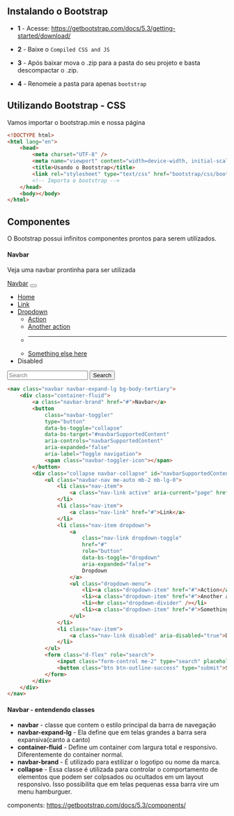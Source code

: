 ## Instalando o Bootstrap

-   **1** - Acesse: https://getbootstrap.com/docs/5.3/getting-started/download/

-   **2** - Baixe o `Compiled CSS and JS`

-   **3** - Após baixar mova o .zip para a pasta do seu projeto e basta descompactar o .zip.

-   **4** - Renomeie a pasta para apenas `bootstrap`

## Utilizando Bootstrap - CSS

Vamos importar o bootstrap.min e nossa página

```html
<!DOCTYPE html>
<html lang="en">
    <head>
        <meta charset="UTF-8" />
        <meta name="viewport" content="width=device-width, initial-scale=1.0" />
        <title>Usando o Bootstrap</title>
        <link rel="stylesheet" type="text/css" href="bootstrap/css/bootstrap.min.css" />
        <!-- Importa o bootstrap -->
    </head>
    <body></body>
</html>
```

## Componentes

O Bootstrap possui infinitos componentes prontos para serem utilizados.

#### Navbar

Veja uma navbar prontinha para ser utilizada

<!DOCTYPE html>
<html lang="en">
    <head>
        <meta charset="UTF-8" />
        <meta name="viewport" content="width=device-width, initial-scale=1.0" />
        <title>Usando o Bootstrap</title>
        <link rel="stylesheet" type="text/css" href="src/bootstrap/css/bootstrap.min.css" />
        <link rel="stylesheet" type="text/css" href="src/css/readme.css" />
    </head>
    <body>
        <nav class="navbar navbar-expand-lg bg-body-tertiary">
            <div class="container-fluid">
                <a class="navbar-brand" href="#">Navbar</a>
                <button
                    class="navbar-toggler"
                    type="button"
                    data-bs-toggle="collapse"
                    data-bs-target="#navbarSupportedContent"
                    aria-controls="navbarSupportedContent"
                    aria-expanded="false"
                    aria-label="Toggle navigation">
                    <span class="navbar-toggler-icon"></span>
                </button>
                <div class="collapse navbar-collapse" id="navbarSupportedContent">
                    <ul class="navbar-nav me-auto mb-2 mb-lg-0">
                        <li class="nav-item">
                            <a class="nav-link active" aria-current="page" href="#">Home</a>
                        </li>
                        <li class="nav-item">
                            <a class="nav-link" href="#">Link</a>
                        </li>
                        <li class="nav-item dropdown">
                            <a
                                class="nav-link dropdown-toggle"
                                href="#"
                                role="button"
                                data-bs-toggle="dropdown"
                                aria-expanded="false">
                                Dropdown
                            </a>
                            <ul class="dropdown-menu">
                                <li><a class="dropdown-item" href="#">Action</a></li>
                                <li><a class="dropdown-item" href="#">Another action</a></li>
                                <li><hr class="dropdown-divider" /></li>
                                <li><a class="dropdown-item" href="#">Something else here</a></li>
                            </ul>
                        </li>
                        <li class="nav-item">
                            <a class="nav-link disabled" aria-disabled="true">Disabled</a>
                        </li>
                    </ul>
                    <form class="d-flex" role="search">
                        <input class="form-control me-2" type="search" placeholder="Search" aria-label="Search" />
                        <button class="btn btn-outline-success" type="submit">Search</button>
                    </form>
                </div>
            </div>
        </nav>
    </body>
</html>

```html
<nav class="navbar navbar-expand-lg bg-body-tertiary">
    <div class="container-fluid">
        <a class="navbar-brand" href="#">Navbar</a>
        <button
            class="navbar-toggler"
            type="button"
            data-bs-toggle="collapse"
            data-bs-target="#navbarSupportedContent"
            aria-controls="navbarSupportedContent"
            aria-expanded="false"
            aria-label="Toggle navigation">
            <span class="navbar-toggler-icon"></span>
        </button>
        <div class="collapse navbar-collapse" id="navbarSupportedContent">
            <ul class="navbar-nav me-auto mb-2 mb-lg-0">
                <li class="nav-item">
                    <a class="nav-link active" aria-current="page" href="#">Home</a>
                </li>
                <li class="nav-item">
                    <a class="nav-link" href="#">Link</a>
                </li>
                <li class="nav-item dropdown">
                    <a
                        class="nav-link dropdown-toggle"
                        href="#"
                        role="button"
                        data-bs-toggle="dropdown"
                        aria-expanded="false">
                        Dropdown
                    </a>
                    <ul class="dropdown-menu">
                        <li><a class="dropdown-item" href="#">Action</a></li>
                        <li><a class="dropdown-item" href="#">Another action</a></li>
                        <li><hr class="dropdown-divider" /></li>
                        <li><a class="dropdown-item" href="#">Something else here</a></li>
                    </ul>
                </li>
                <li class="nav-item">
                    <a class="nav-link disabled" aria-disabled="true">Disabled</a>
                </li>
            </ul>
            <form class="d-flex" role="search">
                <input class="form-control me-2" type="search" placeholder="Search" aria-label="Search" />
                <button class="btn btn-outline-success" type="submit">Search</button>
            </form>
        </div>
    </div>
</nav>
```

#### Navbar - entendendo classes

-   **navbar** - classe que contem o estilo principal da barra de navegação
-   **navbar-expand-lg** - Ela define que em telas grandes a barra sera expansiva(canto a canto)
-   **container-fluid** - Define um container com largura total e responsivo. Diferentemente do container normal.
-   **navbar-brand** - É utilizado para estilizar o logotipo ou nome da marca.
-   **collapse** - Essa classe é utilizada para controlar o comportamento de elementos que podem ser colpsados ou ocultados em um layout responsivo. Isso possibilita que em telas pequenas essa barra vire um menu hamburguer.

components: https://getbootstrap.com/docs/5.3/components/
